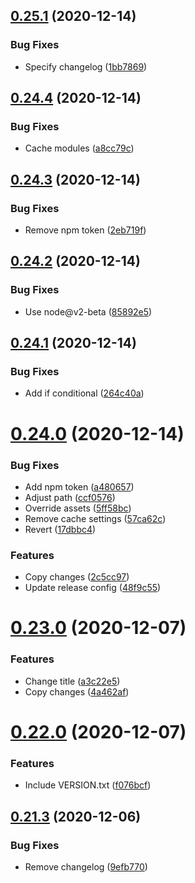 ## [0.25.1](https://github.com/willclark/cuddly-disco/compare/v0.25.0...v0.25.1) (2020-12-14)


### Bug Fixes

* Specify changelog ([1bb7869](https://github.com/willclark/cuddly-disco/commit/1bb7869daa633a0fe215325c3a1c1aa75e7bb72f))

## [0.24.4](https://github.com/willclark/cuddly-disco/compare/v0.24.3...v0.24.4) (2020-12-14)


### Bug Fixes

* Cache modules ([a8cc79c](https://github.com/willclark/cuddly-disco/commit/a8cc79cb7a2b102b38125d2bca0e6646fb9c1e8e))

## [0.24.3](https://github.com/willclark/cuddly-disco/compare/v0.24.2...v0.24.3) (2020-12-14)


### Bug Fixes

* Remove npm token ([2eb719f](https://github.com/willclark/cuddly-disco/commit/2eb719f493c44d5f110bba6352c55a038e4641b6))

## [0.24.2](https://github.com/willclark/cuddly-disco/compare/v0.24.1...v0.24.2) (2020-12-14)


### Bug Fixes

* Use node@v2-beta ([85892e5](https://github.com/willclark/cuddly-disco/commit/85892e596ea8e74be9083c03dde68d101a086f00))

## [0.24.1](https://github.com/willclark/cuddly-disco/compare/v0.24.0...v0.24.1) (2020-12-14)


### Bug Fixes

* Add if conditional ([264c40a](https://github.com/willclark/cuddly-disco/commit/264c40add8028279ed581db85762bcd0b5118384))

# [0.24.0](https://github.com/willclark/cuddly-disco/compare/v0.23.0...v0.24.0) (2020-12-14)


### Bug Fixes

* Add npm token ([a480657](https://github.com/willclark/cuddly-disco/commit/a4806573bea164fb90ec6e0b9fd3513524330b7d))
* Adjust path ([ccf0576](https://github.com/willclark/cuddly-disco/commit/ccf057617beb8d20f48c27d806f152c4c4cb65f4))
* Override assets ([5ff58bc](https://github.com/willclark/cuddly-disco/commit/5ff58bcc9c2d0de0e85c4cd4d362781e9ca099ad))
* Remove cache settings ([57ca62c](https://github.com/willclark/cuddly-disco/commit/57ca62c43284418dd0461d47a19da112c05693c5))
* Revert ([17dbbc4](https://github.com/willclark/cuddly-disco/commit/17dbbc4bb223c1a0cd37518d039f99192a9f3d75))


### Features

* Copy changes ([2c5cc97](https://github.com/willclark/cuddly-disco/commit/2c5cc977e02305bed79fc5f22da3d127a9416c4b))
* Update release config ([48f9c55](https://github.com/willclark/cuddly-disco/commit/48f9c551a2135db2c76abb0b60e3324c412c9425))

# [0.23.0](https://github.com/willclark/cuddly-disco/compare/v0.22.0...v0.23.0) (2020-12-07)


### Features

* Change title ([a3c22e5](https://github.com/willclark/cuddly-disco/commit/a3c22e54f977a5474ea6d0d2ec17a642e53414e3))
* Copy changes ([4a462af](https://github.com/willclark/cuddly-disco/commit/4a462afd7a79db729823a3fe6a2bdf5243f1e7ff))

# [0.22.0](https://github.com/willclark/cuddly-disco/compare/v0.21.3...v0.22.0) (2020-12-07)


### Features

* Include VERSION.txt ([f076bcf](https://github.com/willclark/cuddly-disco/commit/f076bcf777eed1d2fad5058979c0c1378f0987a4))

## [0.21.3](https://github.com/willclark/cuddly-disco/compare/v0.21.2...v0.21.3) (2020-12-06)


### Bug Fixes

* Remove changelog ([9efb770](https://github.com/willclark/cuddly-disco/commit/9efb77027a70cede940d65f18101c03bfac198bf))
